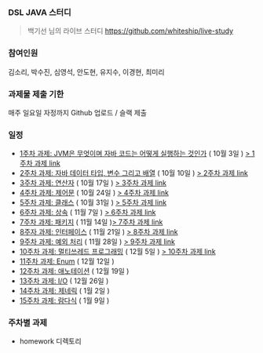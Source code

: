 ### DSL JAVA 스터디

> 백기선 님의 라이브 스터디
> https://github.com/whiteship/live-study

### 참여인원

김소리, 박수진, 심영석, 안도현, 유지수, 이경현, 최미리

### 과제물 제출 기한

매주 일요일 자정까지 Github 업로드 / 슬랙 제출

### 일정

- [1주차 과제: JVM은 무엇이며 자바 코드는 어떻게 실행하는 것인가](https://github.com/whiteship/live-study/issues/1) ( 10월 3일 ) [> 1주차 과제 link](https://github.com/Supreme-YS/Theorem/blob/main/Java/week1.md)
- [2주차 과제: 자바 데이터 타입, 변수 그리고 배열](https://github.com/whiteship/live-study/issues/2) ( 10월 10일 ) [> 2주차 과제 link](https://github.com/Supreme-YS/Theorem/blob/main/Java/week2.md)
- [3주차 과제: 연산자](https://github.com/whiteship/live-study/issues/3) ( 10월 17일 ) [> 3주차 과제 link](https://github.com/Supreme-YS/Theorem/blob/main/Java/week3.md)
- [4주차 과제: 제어문](https://github.com/whiteship/live-study/issues/4) ( 10월 24일 ) [> 4주차 과제 link](https://github.com/Supreme-YS/Theorem/blob/main/Java/week4.md)
- [5주차 과제: 클래스](https://github.com/whiteship/live-study/issues/5) ( 10월 31일 ) [> 5주차 과제 link](https://github.com/Supreme-YS/Theorem/blob/main/Java/week5.md)
- [6주차 과제: 상속](https://github.com/whiteship/live-study/issues/6) ( 11월 7일 ) [> 6주차 과제 link](https://github.com/Supreme-YS/Theorem/blob/main/Java/week6.md)
- [7주차 과제: 패키지](https://github.com/whiteship/live-study/issues/7) ( 11월 14일 )[> 7주차 과제 link](https://github.com/Supreme-YS/Theorem/blob/main/Java/week7.md)
- [8주자 과제: 인터페이스](https://github.com/whiteship/live-study/issues/8) ( 11월 21일 ) [> 8주차 과제 link](https://github.com/Supreme-YS/Theorem/blob/main/Java/week8.md)
- [9주차 과제: 예외 처리](https://github.com/whiteship/live-study/issues/9) ( 11월 28일 ) [> 9주차 과제 link](https://github.com/Supreme-YS/Theorem/blob/main/Java/week9.md)
- [10주차 과제: 멀티쓰레드 프로그래밍](https://github.com/whiteship/live-study/issues/10) ( 12월 5일 ) [> 10주차 과제 link](https://github.com/Supreme-YS/Theorem/blob/main/Java/week10.md)
- [11주차 과제: Enum](https://github.com/whiteship/live-study/issues/11) ( 12월 12일 )
- [12주차 과제: 애노테이션](https://github.com/whiteship/live-study/issues/12) ( 12월 19일 )
- [13주차 과제: I/O](https://github.com/whiteship/live-study/issues/13) ( 12월 26일 )
- [14주차 과제: 제네릭](https://github.com/whiteship/live-study/issues/14) ( 1월 2일 )
- [15주차 과제: 람다식](https://github.com/whiteship/live-study/issues/15) ( 1월 9일 )

### 주차별 과제

- homework 디렉토리
